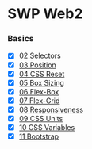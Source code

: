# SWP Web2
### Basics
* [x] [02 Selectors](basics/02_Selectors)
* [x] [03 Position](basics/03_Position)
* [x] [04 CSS Reset](basics/04_CSSReset)
* [x] [05 Box Sizing](basics/05_BoxSizing)
* [x] [06 Flex-Box](basics/06_FlexBox)
* [x] [07 Flex-Grid](basics/07_CSSGrid)
* [x] [08 Responsiveness](basics/08_Responsiveness)
* [x] [09 CSS Units](basics/09_CSSUnits)
* [x] [10 CSS Variables](basics/10_Variables)
* [x] [11 Bootstrap](basics/11_Bootstrap)